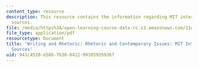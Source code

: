 ```yaml
---
content_type: resource
description: This resource contains the information regarding MIT internal funding
  sources.
file: /media/https%3A/open-learning-course-data-rc.s3.amazonaws.com/21w-011-writing-and-rhetoric-rhetoric-and-contemporary-issues-fall-2015/941c4520e5867b380412991059359367_MIT21W_011F15_MITInternal.pdf
file_type: application/pdf
resourcetype: Document
title: 'Writing and Rhetoric: Rhetoric and Contemporary Issues: MIT Internal Funding
  Sources'
uid: 941c4520-e586-7b38-0412-991059359367
---
```

